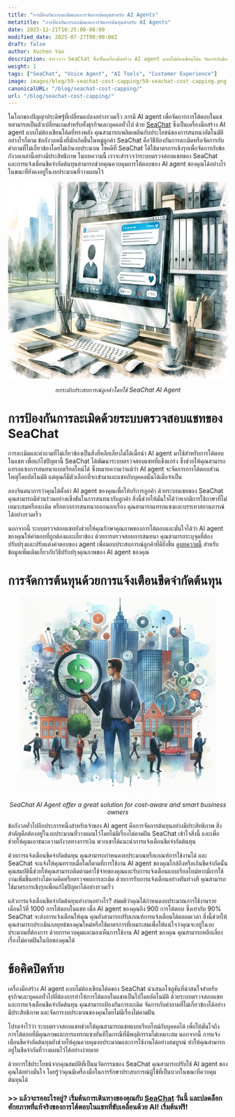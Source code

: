 ```yaml
---
title: "การป้องกันการละเมิดและการจัดการต้นทุนสำหรับ AI Agents"
metatitle: "การป้องกันการละเมิดและการจัดการต้นทุนสำหรับ AI Agents"
date: 2023-12-21T10:25:00-08:00
modified_date: 2025-07-27T00:00:00Z
draft: false
author: Xuchen Yao
description: สำรวจว่า SeaChat ซึ่งเป็นเครื่องมือสร้าง AI agent แบบไม่ต้องเขียนโค้ด จัดการกับข้อกังวลของลูกค้าเกี่ยวกับการป้องกันการละเมิดและคำถามที่ไม่เกี่ยวข้องได้อย่างไร พร้อมทั้งมั่นใจว่าคุณจะอยู่ในงบประมาณ ค้นหาว่าระบบตรวจสอบแชทที่เป็นนวัตกรรมใหม่และการแจ้งเตือนขีดจำกัดต้นทุนสามารถช่วยคุณจัดการ AI agent ของคุณได้อย่างมีประสิทธิภาพได้อย่างไร
weight: 1
tags: ["SeaChat", "Voice Agent", "AI Tools", "Customer Experience"]
image: images/blog/59-seachat-cost-capping/59-seachat-cost-capping.png
canonicalURL: "/blog/seachat-cost-capping/"
url: "/blog/seachat-cost-capping/"
---
```


ในโลกของปัญญาประดิษฐ์ที่เปลี่ยนแปลงอย่างรวดเร็ว การมี AI agent เพื่อจัดการการโต้ตอบในแชทสามารถเป็นตัวเปลี่ยนเกมสำหรับทั้งธุรกิจและบุคคลทั่วไป ด้วย [SeaChat](https://chat.seasalt.ai/?utm_source=blog) ซึ่งเป็นเครื่องมือสร้าง AI agent แบบไม่ต้องเขียนโค้ดที่ทรงพลัง คุณสามารถเพลิดเพลินกับประโยชน์ของการสนทนาอัตโนมัติ อย่างไรก็ตาม ข้อกังวลหนึ่งที่มักเกิดขึ้นในหมู่ลูกค้า SeaChat คือวิธีป้องกันการละเมิดหรือจัดการกับคำถามที่ไม่เกี่ยวข้องโดยไม่เกินงบประมาณ โชคดีที่ SeaChat ได้ใช้มาตรการเชิงรุกเพื่อจัดการกับข้อกังวลเหล่านี้อย่างมีประสิทธิภาพ ในบทความนี้ เราจะสำรวจว่าระบบตรวจสอบแชทของ SeaChat และการแจ้งเตือนขีดจำกัดต้นทุนสามารถช่วยคุณควบคุมการโต้ตอบของ AI agent ของคุณได้อย่างไร ในขณะที่ยังคงอยู่ในงบประมาณที่วางแผนไว้

<center>
<img height="450px" src="/images/blog/50x-all-seachat-agents/build-your-own-chat-ai-agent.jpeg" alt="ยกระดับประสบการณ์ลูกค้าโดยใช้ SeaChat AI Agent"/>

*ยกระดับประสบการณ์ลูกค้าโดยใช้ SeaChat AI Agent*
</center>

# การป้องกันการละเมิดด้วยระบบตรวจสอบแชทของ SeaChat

การละเมิดและคำถามที่ไม่เกี่ยวข้องเป็นสิ่งที่หลีกเลี่ยงไม่ได้เมื่อนำ AI agent มาใช้สำหรับการโต้ตอบในแชท เพื่อแก้ไขปัญหานี้ SeaChat ได้พัฒนาระบบตรวจสอบแชทที่แข็งแกร่ง ซึ่งช่วยให้คุณสามารถแทรกแซงการสนทนาแบบเรียลไทม์ได้ ซึ่งหมายความว่าแม้ว่า AI agent จะจัดการการโต้ตอบส่วนใหญ่โดยอัตโนมัติ แต่คุณก็มีตัวเลือกที่จะเข้ามาและแชทกับบุคคลนั้นได้เมื่อจำเป็น

ลองจินตนาการว่าคุณได้ตั้งค่า AI agent ของคุณเพื่อให้บริการลูกค้า ด้วยระบบแชทของ SeaChat คุณสามารถมีส่วนร่วมอย่างแข็งขันในการสนทนากับลูกค้า สิ่งนี้ช่วยให้มั่นใจได้ว่าหากมีการใช้ภาษาที่ไม่เหมาะสมหรือละเมิด หรือหากการสนทนาออกนอกเรื่อง คุณสามารถแทรกแซงและบรรเทาสถานการณ์ได้อย่างรวดเร็ว

นอกจากนี้ ระบบตรวจสอบแชทยังช่วยให้คุณรักษาคุณภาพของการโต้ตอบและมั่นใจได้ว่า AI agent ของคุณให้คำตอบที่ถูกต้องและเกี่ยวข้อง ด้วยการตรวจสอบการสนทนา คุณสามารถระบุจุดที่ต้องปรับปรุงและปรับแต่งคำตอบของ agent เพื่อมอบประสบการณ์ลูกค้าที่ดียิ่งขึ้น [ดูบทความนี้](https://seasalt.ai/blog/58-seachat-evaluate-ai-agent-responses/) สำหรับข้อมูลเพิ่มเติมเกี่ยวกับวิธีปรับปรุงคุณภาพของ AI agent ของคุณ

# การจัดการต้นทุนด้วยการแจ้งเตือนขีดจำกัดต้นทุน

<center>
<img height="450px" src="/images/blog/59-seachat-cost-capping/59-seachat-cost-aware-businesses.jpeg" alt="SeaChat AI Agent offer a great solution for cost-aware and smart business owners"/>

*SeaChat AI Agent offer a great solution for cost-aware and smart business owners*
</center>

ข้อกังวลทั่วไปอีกประการหนึ่งสำหรับเจ้าของ AI agent คือการจัดการต้นทุนอย่างมีประสิทธิภาพ สิ่งสำคัญคือต้องอยู่ในงบประมาณที่วางแผนไว้โดยไม่มีเรื่องไม่คาดฝัน SeaChat เข้าใจสิ่งนี้ และเพื่อช่วยให้คุณเอาชนะความกังวลทางการเงิน พวกเขาได้แนะนำการแจ้งเตือนขีดจำกัดต้นทุน

ด้วยการแจ้งเตือนขีดจำกัดต้นทุน คุณสามารถกำหนดงบประมาณหรือเกณฑ์การใช้งานได้ และ SeaChat จะแจ้งให้คุณทราบเมื่อใดก็ตามที่การใช้งาน AI agent ของคุณใกล้ถึงหรือเกินขีดจำกัดนั้น คุณสมบัตินี้ช่วยให้คุณสามารถติดตามค่าใช้จ่ายของคุณและรับการแจ้งเตือนแบบเรียลไทม์หากมีการใช้งานเพิ่มขึ้นอย่างไม่คาดคิดหรือตรวจพบการละเมิด ด้วยการรับการแจ้งเตือนอย่างทันท่วงที คุณสามารถใช้มาตรการเชิงรุกเพื่อแก้ไขปัญหาได้อย่างรวดเร็ว

แล้วการแจ้งเตือนขีดจำกัดต้นทุนทำงานอย่างไร? สมมติว่าคุณได้กำหนดงบประมาณการใช้งานรายเดือนไว้ที่ 1000 การโต้ตอบในแชท เมื่อ AI agent ของคุณถึง 900 การโต้ตอบ ซึ่งเท่ากับ 90% SeaChat จะส่งการแจ้งเตือนให้คุณ คุณยังสามารถปรับเกณฑ์การแจ้งเตือนได้ตลอดเวลา สิ่งนี้ช่วยให้คุณสามารถประเมินกลยุทธ์ของคุณใหม่หรือใช้มาตรการที่เหมาะสมเพื่อให้แน่ใจว่าคุณจะอยู่ในงบประมาณที่ต้องการ ด้วยการควบคุมและมองเห็นการใช้งาน AI agent ของคุณ คุณสามารถหลีกเลี่ยงเรื่องไม่คาดฝันในบิลของคุณได้


# ข้อคิดปิดท้าย

เครื่องมือสร้าง AI agent แบบไม่ต้องเขียนโค้ดของ SeaChat นำเสนอโซลูชันที่น่าสนใจสำหรับธุรกิจและบุคคลทั่วไปที่ต้องการทำให้การโต้ตอบในแชทเป็นไปโดยอัตโนมัติ ด้วยระบบตรวจสอบแชทและการแจ้งเตือนขีดจำกัดต้นทุน คุณสามารถป้องกันการละเมิด จัดการกับคำถามที่ไม่เกี่ยวข้องได้อย่างมีประสิทธิภาพ และจัดการงบประมาณของคุณโดยไม่มีเรื่องไม่คาดฝัน

โปรดจำไว้ว่า ระบบตรวจสอบแชทช่วยให้คุณสามารถแชทแบบเรียลไทม์กับบุคคลได้ เพื่อให้มั่นใจถึงการโต้ตอบที่มีคุณภาพและการแทรกแซงทันทีในกรณีที่มีพฤติกรรมไม่เหมาะสม นอกจากนี้ การแจ้งเตือนขีดจำกัดต้นทุนยังช่วยให้คุณควบคุมงบประมาณและการใช้งานได้อย่างสมบูรณ์ ทำให้คุณสามารถอยู่ในขีดจำกัดที่วางแผนไว้ได้อย่างง่ายดาย

ด้วยการใช้ประโยชน์จากคุณสมบัติที่เป็นนวัตกรรมของ SeaChat คุณสามารถปรับใช้ AI agent ของคุณได้อย่างมั่นใจ โดยรู้ว่าคุณมีเครื่องมือในการรักษาประสบการณ์ผู้ใช้ที่เป็นบวกในขณะที่ควบคุมต้นทุนได้

### >> แล้วจะรออะไรอยู่? เริ่มต้นการเดินทางของคุณกับ [SeaChat](https://chat.seasalt.ai/?utm_source=blog) วันนี้ และปลดล็อกศักยภาพที่แท้จริงของการโต้ตอบในแชทที่ขับเคลื่อนด้วย AI! เริ่มต้นฟรี!
